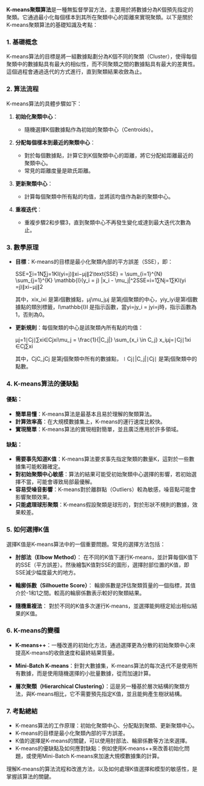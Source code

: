 **K-means聚類算法**是一種無監督學習方法，主要用於將數據分為K個預先指定的聚類。它通過最小化每個樣本到其所在聚類中心的距離來實現聚類。以下是關於K-means聚類算法的基礎知識及考點：

### 1. **基礎概念**

K-means算法的目標是將一組數據點劃分為K個不同的聚類（Cluster），使得每個聚類中的數據點具有最大的相似性，而不同聚類之間的數據點具有最大的差異性。這個過程會通過迭代的方式進行，直到聚類結果收斂為止。

### 2. **算法流程**

K-means算法的具體步驟如下：

1. **初始化聚類中心**：
    
    - 隨機選擇K個數據點作為初始的聚類中心（Centroids）。
2. **分配每個樣本到最近的聚類中心**：
    
    - 對於每個數據點，計算它到K個聚類中心的距離，將它分配給距離最近的聚類中心。
    - 常見的距離度量是歐氏距離。
3. **更新聚類中心**：
    
    - 計算每個聚類中所有點的均值，並將該均值作為新的聚類中心。
4. **重複迭代**：
    
    - 重複步驟2和步驟3，直到聚類中心不再發生變化或達到最大迭代次數為止。

### 3. **數學原理**

- **目標**：K-means的目標是最小化聚類內部的平方誤差（SSE），即：
    
    SSE=∑i=1N∑j=1KI(yi=j)∥xi−μj∥2\text{SSE} = \sum_{i=1}^{N} \sum_{j=1}^{K} \mathbb{I}(y_i = j) \|x_i - \mu_j\|^2SSE=i=1∑N​j=1∑K​I(yi​=j)∥xi​−μj​∥2
    
    其中，xix_ixi​ 是第i個數據點，μj\mu_jμj​ 是第j個聚類的中心，yiy_iyi​ 是第i個數據點的類別標籤，I\mathbb{I}I 是指示函數，當yi=jy_i = jyi​=j時，指示函數為1，否則為0。
    
- **更新規則**：每個聚類的中心是該聚類內所有點的均值：
    
    μj=1∣Cj∣∑xi∈Cjxi\mu_j = \frac{1}{|C_j|} \sum_{x_i \in C_j} x_iμj​=∣Cj​∣1​xi​∈Cj​∑​xi​
    
    其中，CjC_jCj​ 是第j個聚類中所有的數據點，∣Cj∣|C_j|∣Cj​∣ 是第j個聚類中的點數。
    

### 4. **K-means算法的優缺點**

#### 優點：

- **簡單易懂**：K-means算法是最基本且易於理解的聚類算法。
- **計算效率高**：在大規模數據集上，K-means的運行速度比較快。
- **實現簡單**：K-means算法的實現相對簡單，並且廣泛應用於許多領域。

#### 缺點：

- **需要事先知道K值**：K-means算法要求事先指定聚類的數量K，這對於一些數據集可能較難確定。
- **對初始聚類中心敏感**：算法的結果可能受初始聚類中心選擇的影響，若初始選擇不當，可能會導致局部最優解。
- **容易受噪音影響**：K-means對於離群點（Outliers）較為敏感，噪音點可能會影響聚類效果。
- **只能處理球形聚類**：K-means假設聚類是球形的，對於形狀不規則的數據，效果較差。

### 5. **如何選擇K值**

選擇K值是K-means算法中的一個重要問題。常見的選擇方法包括：

- **肘部法（Elbow Method）**： 在不同的K值下運行K-means，並計算每個K值下的SSE（平方誤差）。然後繪製K值對SSE的圖形，選擇肘部位置的K值，即SSE減少幅度最大的地方。
    
- **輪廓係數（Silhouette Score）**： 輪廓係數是評估聚類質量的一個指標，其值介於-1和1之間。較高的輪廓係數表示較好的聚類結果。
    
- **隨機重複法**： 對於不同的K值多次運行K-means，並選擇能夠穩定給出相似結果的K值。
    

### 6. **K-means的變種**

- **K-means++**：一種改進的初始化方法，通過選擇更為分散的初始聚類中心來提高K-means的收斂速度和最終結果質量。
    
- **Mini-Batch K-means**：針對大數據集，K-means算法的每次迭代不是使用所有數據，而是使用隨機選擇的小批量數據，從而加速計算。
    
- **層次聚類（Hierarchical Clustering）**：這是另一種基於層次結構的聚類方法，與K-means相比，它不需要預先指定K值，並且能夠產生樹狀結構。
    

### 7. **考點總結**

- K-means算法的工作原理：初始化聚類中心、分配點到聚類、更新聚類中心。
- K-means的目標是最小化聚類內部的平方誤差。
- K值的選擇是K-means的關鍵，可以使用肘部法、輪廓係數等方法來選擇。
- K-means的優缺點及如何應對缺點：例如使用K-means++來改善初始化問題，或使用Mini-Batch K-means來加速大規模數據集的計算。

理解K-means的算法流程和改進方法，以及如何處理K值選擇和模型的敏感性，是掌握該算法的關鍵。